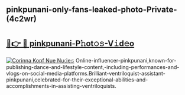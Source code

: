 ## pinkpunani-only-fans​-leaked-photo​-Private-(4c2wr)


# <h2><a href="https://mediaupload.pro?title=pinkpunani&ref=git">🔗👉 🔴 pinkpunani-P𝚑ot𝚘𝚜-V𝚒d𝚎o</a></h2>

[![Corinna Kopf Nue Nu𝚍e𝚜](https://i.imgur.com/0qMVB7G.gif)](https://mediaupload.pro?title=pinkpunani&ref=git)
Online-influencer-pinkpunani,known-for-publishing-dance-and-lifestyle-content,-including-performances-and-vlogs-on-social-media-platforms.Brilliant-ventriloquist-assistant-pinkpunani,celebrated-for-their-exceptional-abilities-and-accomplishments-in-assisting-ventriloquists.  